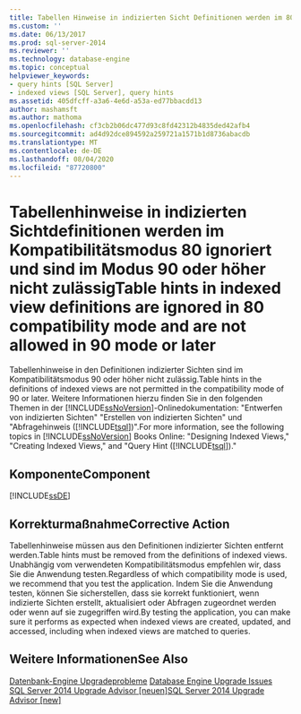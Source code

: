 ```yaml
---
title: Tabellen Hinweise in indizierten Sicht Definitionen werden im 80-Kompatibilitätsmodus ignoriert und sind im 90-Modus oder später nicht zulässig | Microsoft-Dokumentation
ms.custom: ''
ms.date: 06/13/2017
ms.prod: sql-server-2014
ms.reviewer: ''
ms.technology: database-engine
ms.topic: conceptual
helpviewer_keywords:
- query hints [SQL Server]
- indexed views [SQL Server], query hints
ms.assetid: 405dfcff-a3a6-4e6d-a53a-ed77bbacdd13
author: mashamsft
ms.author: mathoma
ms.openlocfilehash: cf3cb2b06dc477d93c8fd42312b4835ded42afb4
ms.sourcegitcommit: ad4d92dce894592a259721a1571b1d8736abacdb
ms.translationtype: MT
ms.contentlocale: de-DE
ms.lasthandoff: 08/04/2020
ms.locfileid: "87720800"
---
```

# <a name="table-hints-in-indexed-view-definitions-are-ignored-in-80-compatibility-mode-and-are-not-allowed-in-90-mode-or-later"></a><span data-ttu-id="60c9a-102">Tabellenhinweise in indizierten Sichtdefinitionen werden im Kompatibilitätsmodus 80 ignoriert und sind im Modus 90 oder höher nicht zulässig</span><span class="sxs-lookup"><span data-stu-id="60c9a-102">Table hints in indexed view definitions are ignored in 80 compatibility mode and are not allowed in 90 mode or later</span></span>
  <span data-ttu-id="60c9a-103">Tabellenhinweise in den Definitionen indizierter Sichten sind im Kompatibilitätsmodus 90 oder höher nicht zulässig.</span><span class="sxs-lookup"><span data-stu-id="60c9a-103">Table hints in the definitions of indexed views are not permitted in the compatibility mode of 90 or later.</span></span> <span data-ttu-id="60c9a-104">Weitere Informationen hierzu finden Sie in den folgenden Themen in der [!INCLUDE[ssNoVersion](../../includes/ssnoversion-md.md)]-Onlinedokumentation: "Entwerfen von indizierten Sichten" "Erstellen von indizierten Sichten" und "Abfragehinweis ([!INCLUDE[tsql](../../includes/tsql-md.md)])".</span><span class="sxs-lookup"><span data-stu-id="60c9a-104">For more information, see the following topics in [!INCLUDE[ssNoVersion](../../includes/ssnoversion-md.md)] Books Online: "Designing Indexed Views," "Creating Indexed Views," and "Query Hint ([!INCLUDE[tsql](../../includes/tsql-md.md)])."</span></span>  
  
## <a name="component"></a><span data-ttu-id="60c9a-105">Komponente</span><span class="sxs-lookup"><span data-stu-id="60c9a-105">Component</span></span>  
 [!INCLUDE[ssDE](../../includes/ssde-md.md)]  
  
## <a name="corrective-action"></a><span data-ttu-id="60c9a-106">Korrekturmaßnahme</span><span class="sxs-lookup"><span data-stu-id="60c9a-106">Corrective Action</span></span>  
 <span data-ttu-id="60c9a-107">Tabellenhinweise müssen aus den Definitionen indizierter Sichten entfernt werden.</span><span class="sxs-lookup"><span data-stu-id="60c9a-107">Table hints must be removed from the definitions of indexed views.</span></span> <span data-ttu-id="60c9a-108">Unabhängig vom verwendeten Kompatibilitätsmodus empfehlen wir, dass Sie die Anwendung testen.</span><span class="sxs-lookup"><span data-stu-id="60c9a-108">Regardless of which compatibility mode is used, we recommend that you test the application.</span></span> <span data-ttu-id="60c9a-109">Indem Sie die Anwendung testen, können Sie sicherstellen, dass sie korrekt funktioniert, wenn indizierte Sichten erstellt, aktualisiert oder Abfragen zugeordnet werden oder wenn auf sie zugegriffen wird.</span><span class="sxs-lookup"><span data-stu-id="60c9a-109">By testing the application, you can make sure it performs as expected when indexed views are created, updated, and accessed, including when indexed views are matched to queries.</span></span>  
  
## <a name="see-also"></a><span data-ttu-id="60c9a-110">Weitere Informationen</span><span class="sxs-lookup"><span data-stu-id="60c9a-110">See Also</span></span>  
 <span data-ttu-id="60c9a-111">[Datenbank-Engine Upgradeprobleme](../../../2014/sql-server/install/database-engine-upgrade-issues.md) </span><span class="sxs-lookup"><span data-stu-id="60c9a-111">[Database Engine Upgrade Issues](../../../2014/sql-server/install/database-engine-upgrade-issues.md) </span></span>  
 [<span data-ttu-id="60c9a-112">SQL Server 2014 Upgrade Advisor &#91;neuen&#93;</span><span class="sxs-lookup"><span data-stu-id="60c9a-112">SQL Server 2014 Upgrade Advisor &#91;new&#93;</span></span>](sql-server-2014-upgrade-advisor.md)  
  
  
